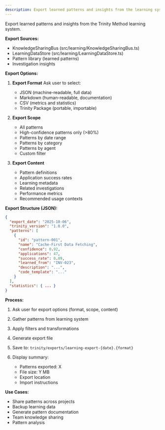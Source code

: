 ```yaml
---
description: Export learned patterns and insights from the learning system
---
```


Export learned patterns and insights from the Trinity Method learning system.

**Export Sources:**
- KnowledgeSharingBus (src/learning/KnowledgeSharingBus.ts)
- LearningDataStore (src/learning/LearningDataStore.ts)
- Pattern library (learned patterns)
- Investigation insights

**Export Options:**

1. **Export Format**
   Ask user to select:
   - JSON (machine-readable, full data)
   - Markdown (human-readable, documentation)
   - CSV (metrics and statistics)
   - Trinity Package (portable, importable)

2. **Export Scope**
   - All patterns
   - High-confidence patterns only (>80%)
   - Patterns by date range
   - Patterns by category
   - Patterns by agent
   - Custom filter

3. **Export Content**
   - Pattern definitions
   - Application success rates
   - Learning metadata
   - Related investigations
   - Performance metrics
   - Recommended usage contexts

**Export Structure (JSON):**
```json
{
  "export_date": "2025-10-06",
  "trinity_version": "1.0.0",
  "patterns": [
    {
      "id": "pattern-001",
      "name": "Cache-First Data Fetching",
      "confidence": 0.92,
      "applications": 47,
      "success_rate": 0.89,
      "learned_from": "INV-023",
      "description": "...",
      "code_template": "..."
    }
  ],
  "statistics": { ... }
}
```

**Process:**

1. Ask user for export options (format, scope, content)

2. Gather patterns from learning system

3. Apply filters and transformations

4. Generate export file

5. Save to: `trinity/exports/learning-export-{date}.{format}`

6. Display summary:
   - Patterns exported: X
   - File size: Y MB
   - Export location
   - Import instructions

**Use Cases:**
- Share patterns across projects
- Backup learning data
- Generate pattern documentation
- Team knowledge sharing
- Pattern analysis
